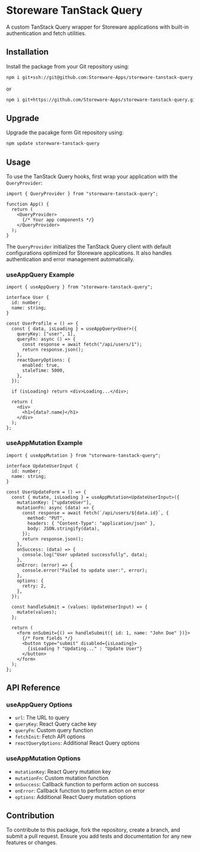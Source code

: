 # Storeware TanStack Query

A custom TanStack Query wrapper for Storeware applications with built-in authentication and fetch utilities.

## Installation

Install the package from your Git repository using:

```bash
npm i git+ssh://git@github.com:Storeware-Apps/storeware-tanstack-query.git
```

or

```bash
npm i git+https://github.com/Storeware-Apps/storeware-tanstack-query.git
```

## Upgrade

Upgrade the pacakge form Git repository using:

```bash
npm update storeware-tanstack-query
```

## Usage

To use the TanStack Query hooks, first wrap your application with the `QueryProvider`:

```tsx
import { QueryProvider } from "storeware-tanstack-query";

function App() {
  return (
    <QueryProvider>
      {/* Your app components */}
    </QueryProvider>
  );
}
```

The `QueryProvider` initializes the TanStack Query client with default configurations optimized for Storeware applications. It also handles authentication and error management automatically.

### useAppQuery Example

```tsx
import { useAppQuery } from "storeware-tanstack-query";

interface User {
  id: number;
  name: string;
}

const UserProfile = () => {
  const { data, isLoading } = useAppQuery<User>({
    queryKey: ["user", 1],
    queryFn: async () => {
      const response = await fetch("/api/users/1");
      return response.json();
    },
    reactQueryOptions: {
      enabled: true,
      staleTime: 5000,
    },
  });

  if (isLoading) return <div>Loading...</div>;

  return (
    <div>
      <h1>{data?.name}</h1>
    </div>
  );
};
```

### useAppMutation Example

```tsx
import { useAppMutation } from "storeware-tanstack-query";

interface UpdateUserInput {
  id: number;
  name: string;
}

const UserUpdateForm = () => {
  const { mutate, isLoading } = useAppMutation<UpdateUserInput>({
    mutationKey: ["updateUser"],
    mutationFn: async (data) => {
      const response = await fetch(`/api/users/${data.id}`, {
        method: "PUT",
        headers: { "Content-Type": "application/json" },
        body: JSON.stringify(data),
      });
      return response.json();
    },
    onSuccess: (data) => {
      console.log("User updated successfully", data);
    },
    onError: (error) => {
      console.error("Failed to update user:", error);
    },
    options: {
      retry: 2,
    },
  });

  const handleSubmit = (values: UpdateUserInput) => {
    mutate(values);
  };

  return (
    <form onSubmit={() => handleSubmit({ id: 1, name: "John Doe" })}>
      {/* Form fields */}
      <button type="submit" disabled={isLoading}>
        {isLoading ? "Updating..." : "Update User"}
      </button>
    </form>
  );
};
```

## API Reference

### useAppQuery Options

- `url`: The URL to query
- `queryKey`: React Query cache key
- `queryFn`: Custom query function
- `fetchInit`: Fetch API options
- `reactQueryOptions`: Additional React Query options

### useAppMutation Options

- `mutationKey`: React Query mutation key
- `mutationFn`: Custom mutation function
- `onSuccess`: Callback function to perform action on success
- `onError`: Callback function to perform action on error
- `options`: Additional React Query mutation options

## Contribution

To contribute to this package, fork the repository, create a branch, and submit a pull request. Ensure you add tests and documentation for any new features or changes.